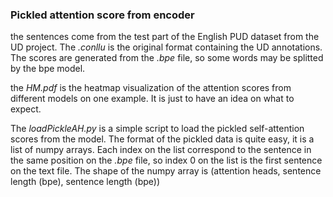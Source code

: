 
### Pickled attention score from encoder

the sentences come from the test part of the English PUD dataset from the UD project. The *.conllu* is the original format containing the UD annotations. The scores are generated from the *.bpe* file, so some words may be splitted by the bpe model.

the *HM.pdf* is the heatmap visualization of the attention scores from different models on one example. It is just to have an idea on what to expect. 

The *loadPickleAH.py* is a simple script to load the pickled self-attention scores from the model. The format of the pickled data is quite easy, it is a list of numpy arrays. Each index on the list correspond to the sentence in the same position on the *.bpe* file, so index 0 on the list is the first sentence on the text file. 
The shape of the numpy array is (attention heads, sentence length (bpe), sentence length (bpe)) 

